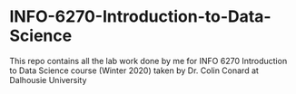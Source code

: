 # INFO-6270-Introduction-to-Data-Science
This repo contains all the lab work done by me for INFO 6270 Introduction to Data Science course (Winter 2020) taken by Dr. Colin Conard at Dalhousie University
